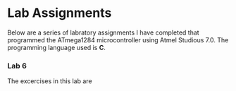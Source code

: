 # Lab Assignments

Below are a series of labratory assignments I have completed that programmed the ATmega1284 microcontroller using Atmel Studious 7.0. The programming language used is **C**.

### Lab 6
The excercises in this lab are 
